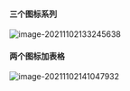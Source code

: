 #### 三个图标系列

![image-20211102133245638](C:\Users\62624\AppData\Roaming\Typora\typora-user-images\image-20211102133245638.png)

#### 两个图标加表格

![image-20211102141047932](C:\Users\62624\AppData\Roaming\Typora\typora-user-images\image-20211102141047932.png)